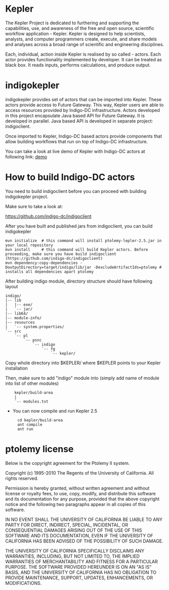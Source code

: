 # Kepler
The Kepler Project is dedicated to furthering and supporting the capabilities, use, and awareness of the free and open source, scientific workflow application - Kepler. Kepler is designed to help scientists, analysts, and computer programmers create, execute, and share models and analyses across a broad range of scientific and engineering disciplines.

Each, individual, action inside Kepler is realised by so called - actors. Each actor provides functionality implemented by developer. It can be treated as black box. It reads inputs, performs calculations, and produce output.

# indigokepler
indigokepler provides set of actors that can be imported into Kepler. These actors provide access to Future Gateway. This way, Kepler users are able to access resources provided by Indigo-DC infrastructure. Actors developed in this project encapsulate Java based API for Future Gateway. It is developed in parallel. Java based API is developed in separate project: indigoclient.

Once imported to Kepler, Indigo-DC based actors provide components that allow building workflows that run on top of Indigo-DC infrastructure.

You can take a look at live demo of Kepler with Indigo-DC actors at following link: [demo](https://youtu.be/wiLHBdxu86E)

# How to build Indigo-DC actors
You need to build indigoclient before you can proceed with building indigokepler project.

Make sure to take a look at:

https://github.com/indigo-dc/indigoclient

After you have built and published jars from indigoclient, you can build indigokepler

	mvn initialize  # this command will install ptolemy-lepler-2.5.jar in your local repository
	mvn install     # this command will build Kepler actors. Before proceeding, make sure you have build indigoclient (https://github.com/indigo-dc/indigoclient)
	mvn dependency:copy-dependencies -DoutputDirectory=target/indigo/lib/jar -DexcludeArtifactIds=ptolemy # installs all dependencies apart ptolemy

After building indigo module, directory structure should have following layout

    indigo/
    |-- lib
    |   |-- exe/
    |   `-- jar/
    |-- lib64/
    |-- module-info/
    |-- resources
    |   `-- system.properties/
    `-- src
        `-- pl
            `-- psnc
                `-- indigo
                    `-- fg
                        `-- kepler/

Copy whole directory into $KEPLER/ where $KEPLER points to your Kepler installation

Then, make sure to add "indigo" module into (simply add name of module into list of other modules) 

        kepler/build-area
        | 
        `-- modules.txt
    
* You can now compile and run Kepler 2.5

        cd kepler/build-area
        ant compile
        ant run

# ptolemy license

Below is the copyright agreement for the Ptolemy II system.

Copyright (c) 1995-2010 The Regents of the University of California. All rights reserved.

Permission is hereby granted, without written agreement and without license or royalty fees, to use, copy, modify, and distribute this software and its documentation for any purpose, provided that the above copyright notice and the following two paragraphs appear in all copies of this software.

IN NO EVENT SHALL THE UNIVERSITY OF CALIFORNIA BE LIABLE TO ANY PARTY FOR DIRECT, INDIRECT, SPECIAL, INCIDENTAL, OR CONSEQUENTIAL DAMAGES ARISING OUT OF THE USE OF THIS SOFTWARE AND ITS DOCUMENTATION, EVEN IF THE UNIVERSITY OF CALIFORNIA HAS BEEN ADVISED OF THE POSSIBILITY OF SUCH DAMAGE.

THE UNIVERSITY OF CALIFORNIA SPECIFICALLY DISCLAIMS ANY WARRANTIES, INCLUDING, BUT NOT LIMITED TO, THE IMPLIED WARRANTIES OF MERCHANTABILITY AND FITNESS FOR A PARTICULAR PURPOSE. THE SOFTWARE PROVIDED HEREUNDER IS ON AN "AS IS" BASIS, AND THE UNIVERSITY OF CALIFORNIA HAS NO OBLIGATION TO PROVIDE MAINTENANCE, SUPPORT, UPDATES, ENHANCEMENTS, OR MODIFICATIONS.
